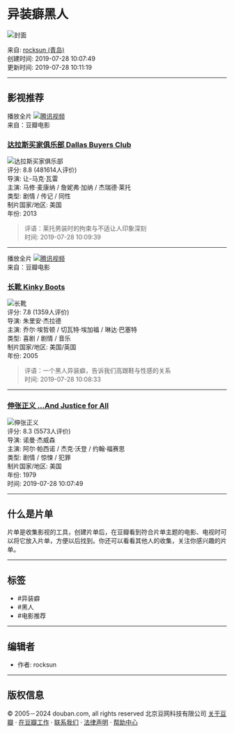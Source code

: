 # 异装癖黑人

![封面](https://img1.doubanio.com/dae/merged_cover/img_handler/doulist_cover/round_rec/117931382-20190728101119)

来自: [rocksun (青岛)](https://www.douban.com/people/rocksun/)  
创建时间: 2019-07-28 10:07:49  
更新时间: 2019-07-28 10:11:19  

---

## 影视推荐

播放全片 [![腾讯视频](https://img3.doubanio.com/cuphead/movie-static/pics/video-qq.png)](douban://douban.com/goToWXMiniProgram?path=preload_play/play/index?cid=rp2fmb4gr8wcth6&type=0&id=gh_fce17bb0518f&ptag=douban)  
来自：豆瓣电影

### [达拉斯买家俱乐部 Dallas Buyers Club](https://movie.douban.com/subject/1793929/)  
![达拉斯买家俱乐部](https://img1.doubanio.com/view/photo/s_ratio_poster/public/p2166160837.webp)  
评分: 8.8 (481614人评价)  
导演: 让-马克·瓦雷  
主演: 马修·麦康纳 / 詹妮弗·加纳 / 杰瑞德·莱托  
类型: 剧情 / 传记 / 同性  
制片国家/地区: 美国  
年份: 2013  
> 评语：莱托男装时的拘束与不适让人印象深刻  
时间: 2019-07-28 10:09:39  

---

播放全片 [![腾讯视频](https://img3.doubanio.com/cuphead/movie-static/pics/video-qq.png)](douban://douban.com/goToWXMiniProgram?path=preload_play/play/index?cid=fp84qt35yd4el4u&type=0&id=gh_fce17bb0518f&ptag=douban)  
来自：豆瓣电影

### [长靴 Kinky Boots](https://movie.douban.com/subject/1476854/)  
![长靴](https://img1.doubanio.com/view/photo/s_ratio_poster/public/p1560137408.webp)  
评分: 7.8 (1359人评价)  
导演: 朱里安·杰拉德  
主演: 乔尔·埃哲顿 / 切瓦特·埃加福 / 琳达·巴塞特  
类型: 喜剧 / 剧情 / 音乐  
制片国家/地区: 美国/英国  
年份: 2005  
> 评语：一个黑人异装癖，告诉我们高跟鞋与性感的关系  
时间: 2019-07-28 10:08:33  

---

### [伸张正义 ...And Justice for All](https://movie.douban.com/subject/1292996/)  
![伸张正义](https://img9.doubanio.com/view/photo/s_ratio_poster/public/p2155091605.webp)  
评分: 8.3 (5573人评价)  
导演: 诺曼·杰威森  
主演: 阿尔·帕西诺 / 杰克·沃登 / 约翰·福赛思  
类型: 剧情 / 惊悚 / 犯罪  
制片国家/地区: 美国  
年份: 1979  
时间: 2019-07-28 10:07:49  

---

## 什么是片单
片单是收集影视的工具，创建片单后，在豆瓣看到符合片单主题的电影、电视时可以将它放入片单，方便以后找到。你还可以看看其他人的收集，关注你感兴趣的片单。

---

## 标签
- #异装癖
- #黑人
- #电影推荐

---

## 编辑者
- 作者: rocksun

---

## 版权信息
© 2005－2024 douban.com, all rights reserved 北京豆网科技有限公司 [关于豆瓣](https://www.douban.com/about) · [在豆瓣工作](https://www.douban.com/jobs) · [联系我们](https://www.douban.com/about?topic=contactus) · [法律声明](https://www.douban.com/about/legal) · [帮助中心](https://help.douban.com/?app=main)
<!-- tcd_original_link https://m.douban.com/doulist/117931382/ -->
